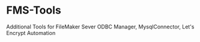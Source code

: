 # FMS-Tools
Additional Tools for FileMaker Sever ODBC Manager, MysqlConnector, Let's Encrypt Automation
